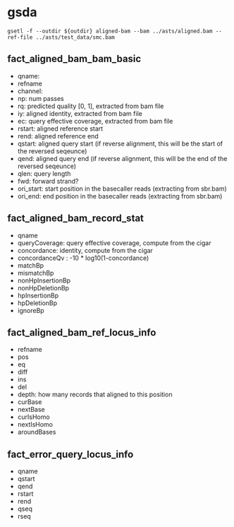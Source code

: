 # gsda


```
gsetl -f --outdir ${outdir} aligned-bam --bam ../asts/aligned.bam --ref-file ../asts/test_data/smc.bam
```

## fact_aligned_bam_bam_basic

* qname:
* refname
* channel:
* np:  num passes
* rq: predicted quality [0, 1], extracted from bam file
* iy: aligned identity, extracted from bam file
* ec: query effective coverage, extracted from bam file
* rstart: aligned reference start
* rend: aligned reference end
* qstart: aligned query start (if reverse alignment, this will be the start of the reversed seqeunce)
* qend: aligned query end (if reverse alignment, this will be the end of the reversed seqeunce)
* qlen: query length
* fwd: forward strand?
* ori_start: start position in the basecaller reads (extracting from sbr.bam)
* ori_end:  end position in the basecaller reads (extracting from sbr.bam)

## fact_aligned_bam_record_stat

* qname	
* queryCoverage: query effective coverage, compute from the cigar
* concordance: identity, compute from the cigar
* concordanceQv	: -10 * log10(1-concordance)
* matchBp
* mismatchBp	
* nonHpInsertionBp	
* nonHpDeletionBp	
* hpInsertionBp	
* hpDeletionBp	
* ignoreBp


## fact_aligned_bam_ref_locus_info

* refname	
* pos	
* eq	
* diff	
* ins	
* del	
* depth: how many records that aligned to this position
* curBase	
* nextBase
* curIsHomo
* nextIsHomo	
* aroundBases



## fact_error_query_locus_info

* qname	
* qstart	
* qend	
* rstart	
* rend	
* qseq	
* rseq

